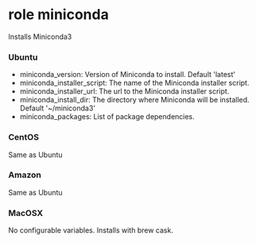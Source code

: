 # role miniconda

Installs Miniconda3

### Ubuntu

* miniconda_version:  Version of Miniconda to install.  Default 'latest'
* miniconda_installer_script: The name of the Miniconda installer script.
* miniconda_installer_url:  The url to the Miniconda installer script.
* miniconda_install_dir: The directory where Miniconda will be installed.  Default '~/miniconda3'
* miniconda_packages: List of package dependencies.

### CentOS

Same as Ubuntu

### Amazon

Same as Ubuntu

### MacOSX

No configurable variables.  Installs with brew cask.
